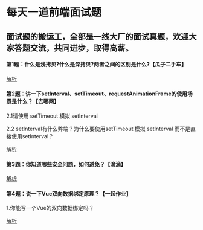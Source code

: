 # 每天一道前端面试题

## 面试题的搬运工，全部是一线大厂的面试真题，欢迎大家答题交流，共同进步，取得高薪。

#### 第1题：什么是浅拷贝?什么是深拷贝?两者之间的区别是什么?【瓜子二手车】

[解析](https://github.com/tsingjing/interview_questions/issues/3 "第1题")

#### 第2题：讲一下setInterval、setTimeout、requestAnimationFrame的使用场景是什么？【去哪网】

2.1请使用 setTimeout 模拟 setInterval

2.2 setInterval有什么弊端？为什么要使用setTimeout 模拟 setInterval 而不是直接使用setInterval？

[解析](https://github.com/tsingjing/interview_questions/issues/5 "第2题")

#### 第3题：你知道哪些安全问题，如何避免？【滴滴】

[解析](https://github.com/tsingjing/interview_questions/issues/6 "第3题")

#### 第4题：说一下Vue双向数据绑定原理？【一起作业】

1.你能写一个Vue的双向数据绑定吗？

[解析](https://github.com/tsingjing/interview_questions/issues/7 "第4题")

